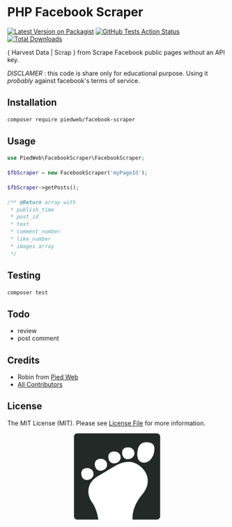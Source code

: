 # PHP Facebook Scraper

[![Latest Version on Packagist](https://img.shields.io/packagist/v/piedweb/facebook-scraper.svg?style=flat-square)](https://packagist.org/packages/piedweb/facebook-scraper)
[![GitHub Tests Action Status](https://img.shields.io/github/workflow/status/piedweb/FacebookScraper/Tests?label=tests)](https://github.com/PiedWeb/FacebookScraper/actions)
[![Total Downloads](https://img.shields.io/packagist/dt/piedweb/facebook-Scraper.svg?style=flat-square)](https://packagist.org/packages/piedweb/facebook-Scraper)

{ Harvest Data | Scrap } from Scrape Facebook public pages without an API key.

_DISCLAMER_ : this code is share only for educational purpose. Using it _probably_ against facebook's terms of service.

## Installation

```bash
composer require piedweb/facebook-scraper
```

## Usage

```php
use PiedWeb\FacebookScraper\FacebookScraper;

$fbScraper = new FacebookScraper('myPageId');

$fbScraper->getPosts();

/** @Return array with
 * publish_time
 * post_id
 * text
 * comment_number
 * like_number
 * images array
 */
```

## Testing

```bash
composer test
```

## Todo

-   review
-   post comment

## Credits

-   Robin from [Pied Web](https://piedweb.com)
-   [All Contributors](../../contributors)

## License

The MIT License (MIT). Please see [License File](LICENSE.md) for more information.

<p align="center"><a href="https://dev.piedweb.com" rel="dofollow">
<img src="https://raw.githubusercontent.com/PiedWeb/piedweb-devoluix-theme/master/src/img/logo_title.png" width="200" height="200" alt="PHP Packages Open Source" />
</a></p>
